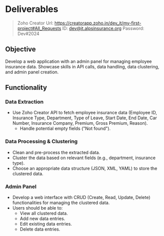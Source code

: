 # Deliverables

> Zoho Creator Url: <https://creatorapp.zoho.in/dev_it/my-first-project#All_Requests>
> ID: <dev@it.alpsinsurance.org>
> Password: Dev#2024

## Objective

Develop a web application with an admin panel for managing employee insurance data.
Showcase skills in API calls, data handling, data clustering, and admin panel creation.

## Functionality

### Data Extraction

- Use Zoho Creator API to fetch employee insurance data (Employee ID, Insurance Type, Department, Type of Leave, Start Date, End Date, Car Number, Insurance Company, Premium, Gross Premium, Reason).
  - Handle potential empty fields ("Not found").

### Data Processing & Clustering

- Clean and pre-process the extracted data.
- Cluster the data based on relevant fields (e.g., department, insurance type).
- Choose an appropriate data structure (JSON, XML, YAML) to store the clustered data.

### Admin Panel

- Develop a web interface with CRUD (Create, Read, Update, Delete) functionalities for managing the clustered data.
- Users should be able to:
  - View all clustered data.
  - Add new data entries.
  - Edit existing data entries.
  - Delete data entries.
